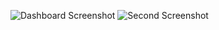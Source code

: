 ![Dashboard Screenshot](images/Screenshot%202025-07-30%20183432.png)
![Second Screenshot](images/Screenshot%202025-07-30%20183509.png)
